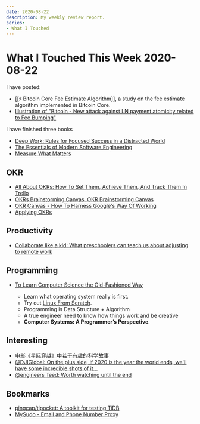 ```yaml
---
date: 2020-08-22
description: My weekly review report.
series:
- What I Touched
---
```


# What I Touched This Week 2020-08-22

I have posted:

* [[♯ Bitcoin Core Fee Estimate Algorithm]], a study on the fee estimate algorithm implemented in Bitcoin Core.
* [Illustration of "Bitcoin - New attack against LN payment atomicity related to Fee Bumping"](https://twitter.com/doitian/status/1295697713179361281)

I have finished three books

* [Deep Work: Rules for Focused Success in a Distracted World](https://www.goodreads.com/review/show/2726491992)
* [The Essentials of Modern Software Engineering](https://www.goodreads.com/review/show/3500653338)
* [Measure What Matters](https://www.goodreads.com/review/show/3508955076)

<!--more-->

## OKR

* [All About OKRs: How To Set Them, Achieve Them, And Track Them In Trello](https://blog.trello.com/okrs-set-achieve-track-trello)
* [OKRs Brainstorming Canvas. OKR Brainstorming Canvas](https://medium.com/yousefghandour/okrs-brainstorming-canvas-c1b6e5f650a7)
* [OKR Canvas - How To Harness Google's Way Of Working](https://www.garyfox.co/canvas-models/okr-canvas-pdf-templates/)
* [Applying OKRs](https://dannorth.net/2017/05/01/applying-okrs/)

## Productivity

* [Collaborate like a kid: What preschoolers can teach us about adjusting to remote work](https://zapier.com/blog/child-development-strategies-in-remote-work/)

## Programming

* [To Learn Computer Science the Old-Fashioned Way](https://web.archive.org/web/20210121055049/http://blog.thomasyao.wtf/2020/08/to-learn-computer-science-the-old-fashioned-way/)

    * Learn what operating system really is first.
    * Try out [Linux From Scratch](http://www.linuxfromscratch.org/).
    * Programming is Data Structure + Algorithm
    * A true engineer need to know how things work and be creative
    * <strong>Computer Systems: A Programmer’s Perspective</strong>.

## Interesting

* [电影《星际穿越》中若干有趣的科学故事](https://sspai.com/post/61987)
* [@DJIGlobal: On the plus side, if 2020 is the year the world ends, we'll have some incredible shots of it...](https://twitter.com/doitian/status/1295382377536069634)
* [@engineers_feed: Worth watching until the end](https://twitter.com/doitian/status/1295434768763543552)

## Bookmarks

* [pingcap/tipocket: A toolkit for testing TiDB](https://github.com/pingcap/tipocket)
* [MySudo - Email and Phone Number Proxy](https://mysudo.com)

